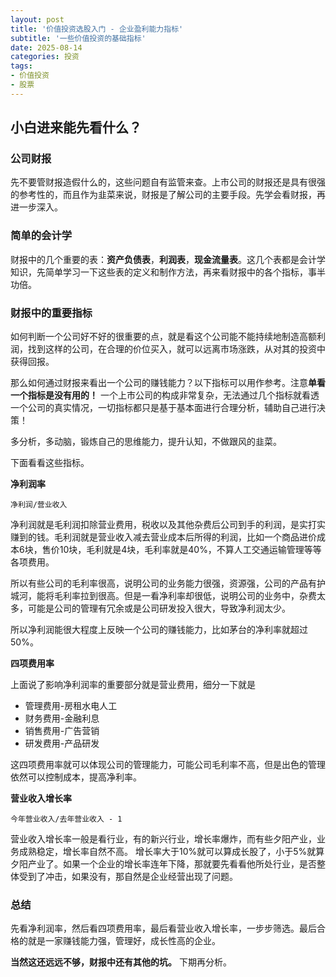 ```yaml
---
layout: post
title: '价值投资选股入门 - 企业盈利能力指标'
subtitle: '一些价值投资的基础指标'
date: 2025-08-14
categories: 投资
tags: 
- 价值投资 
- 股票
---
```


## 小白进来能先看什么？

### 公司财报

先不要管财报造假什么的，这些问题自有监管来查。上市公司的财报还是具有很强的参考性的，而且作为韭菜来说，财报是了解公司的主要手段。先学会看财报，再进一步深入。

### 简单的会计学

财报中的几个重要的表：**资产负债表**，**利润表**，**现金流量表**。这几个表都是会计学知识，先简单学习一下这些表的定义和制作方法，再来看财报中的各个指标，事半功倍。

### 财报中的重要指标

如何判断一个公司好不好的很重要的点，就是看这个公司能不能持续地制造高额利润，找到这样的公司，在合理的价位买入，就可以远离市场涨跌，从对其的投资中获得回报。

那么如何通过财报来看出一个公司的赚钱能力？以下指标可以用作参考。注意**单看一个指标是没有用的！** 一个上市公司的构成非常复杂，无法通过几个指标就看透一个公司的真实情况，一切指标都只是基于基本面进行合理分析，辅助自己进行决策！

多分析，多动脑，锻炼自己的思维能力，提升认知，不做跟风的韭菜。

下面看看这些指标。

**净利润率**

`净利润/营业收入`


净利润就是毛利润扣除营业费用，税收以及其他杂费后公司到手的利润，是实打实赚到的钱。毛利润就是营业收入减去营业成本后所得的利润，比如一个商品进价成本6块，售价10块，毛利就是4块，毛利率就是40%，不算人工交通运输管理等等各项费用。

所以有些公司的毛利率很高，说明公司的业务能力很强，资源强，公司的产品有护城河，能将毛利率拉到很高。但是一看净利率却很低，说明公司的业务中，杂费太多，可能是公司的管理有冗余或是公司研发投入很大，导致净利润太少。

所以净利润能很大程度上反映一个公司的赚钱能力，比如茅台的净利率就超过50%。

**四项费用率**

上面说了影响净利润率的重要部分就是营业费用，细分一下就是
* 管理费用-房租水电人工
* 财务费用-金融利息
* 销售费用-广告营销
* 研发费用-产品研发

这四项费用率就可以体现公司的管理能力，可能公司毛利率不高，但是出色的管理依然可以控制成本，提高净利率。

**营业收入增长率**

`今年营业收入/去年营业收入 - 1`

营业收入增长率一般是看行业，有的新兴行业，增长率爆炸，而有些夕阳产业，业务成熟稳定，增长率自然不高。
增长率大于10%就可以算成长股了，小于5%就算夕阳产业了。如果一个企业的增长率连年下降，那就要先看看他所处行业，是否整体受到了冲击，如果没有，那自然是企业经营出现了问题。

### 总结

先看净利润率，然后看四项费用率，最后看营业收入增长率，一步步筛选。最后合格的就是一家赚钱能力强，管理好，成长性高的企业。

**当然这还远远不够，财报中还有其他的坑。** 下期再分析。